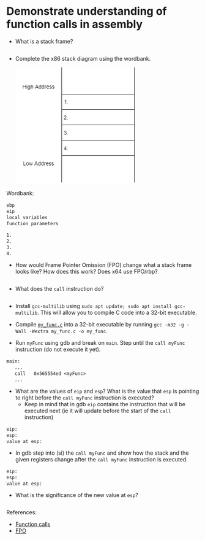 # Demonstrate understanding of function calls in assembly

- What is a stack frame?

```text

```

- Complete the x86 stack diagram using the wordbank.

    ![Stack Frame](./stack_frame.PNG)

Wordbank:
```text
ebp
eip
local variables
function parameters
```

```text
1.
2.
3.
4.
```

- How would Frame Pointer Omission (FPO) change what a stack frame looks like?  How does this work? Does x64 use FPO/rbp?

```text

```


- What does the `call` instruction do?

```text

```

- Install `gcc-multilib` using `sudo apt update; sudo apt install gcc-multilib`. This will allow you to compile C code into a 32-bit executable.

- Compile [`my_func.c`](./my_func.c) into a 32-bit executable by running `gcc -m32 -g -Wall -Wextra my_func.c -o my_func`.

- Run `myFunc` using gdb and break on `main`. Step until the `call myFunc` instruction (do not execute it yet).

```assembly
main:
   ...
   call   0x565554ed <myFunc>
   ...
```

- What are the values of `eip` and `esp`? What is the value that `esp` is pointing to right before the `call myFunc` instruction is executed?
  - Keep in mind that in gdb `eip` contains the instruction that will be executed next (ie it will update before the start of the `call` instruction)

```text
eip:
esp:
value at esp:
```

- In gdb step into (si) the `call myFunc` and show how the stack and the given registers change after the `call myFunc` instruction is executed.

```text
eip:
esp:
value at esp:
```

- What is the significance of the new value at `esp`?

```text

```


References:

- [Function calls](https://zhu45.org/posts/2017/Jul/30/understanding-how-function-call-works/)
- [FPO](https://dzone.com/articles/walking-stack-without-symbols)
